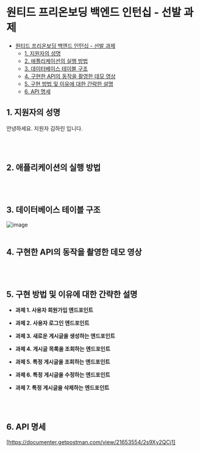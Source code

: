 # 원티드 프리온보딩 백엔드 인턴십 - 선발 과제

- [원티드 프리온보딩 백엔드 인턴십 - 선발 과제](#원티드-프리온보딩-백엔드-인턴십---선발-과제)
  - [1. 지원자의 성명](#1-지원자의-성명)
  - [2. 애플리케이션의 실행 방법](#2-애플리케이션의-실행-방법)
  - [3. 데이터베이스 테이블 구조](#3-데이터베이스-테이블-구조)
  - [4. 구현한 API의 동작을 촬영한 데모 영상](#4-구현한-api의-동작을-촬영한-데모-영상)
  - [5. 구현 방법 및 이유에 대한 간략한 설명](#5-구현-방법-및-이유에-대한-간략한-설명)
  - [6. API 명세](#6-api-명세)

## 1. 지원자의 성명

안녕하세요. 지원자 김하린 입니다.

<br></br>

## 2. 애플리케이션의 실행 방법

<br></br>

## 3. 데이터베이스 테이블 구조
![image](https://github.com/kimhalin/wanted-pre-onboarding-backend/assets/75435113/05115d56-c2e6-4183-a470-94b879e54698)
<br></br>

## 4. 구현한 API의 동작을 촬영한 데모 영상

<br></br>

## 5. 구현 방법 및 이유에 대한 간략한 설명
- **과제 1. 사용자 회원가입 엔드포인트**

- **과제 2. 사용자 로그인 엔드포인트**

- **과제 3. 새로운 게시글을 생성하는 엔드포인트**

- **과제 4. 게시글 목록을 조회하는 엔드포인트**

- **과제 5. 특정 게시글을 조회하는 엔드포인트**
  
- **과제 6. 특정 게시글을 수정하는 엔드포인트**
  
- **과제 7. 특정 게시글을 삭제하는 엔드포인트**

<br></br>

## 6. API 명세
[https://documenter.getpostman.com/view/21653554/2s9Xy2QCj1]
<br></br>
